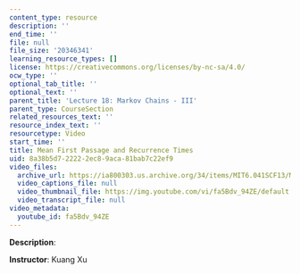 ```yaml
---
content_type: resource
description: ''
end_time: ''
file: null
file_size: '20346341'
learning_resource_types: []
license: https://creativecommons.org/licenses/by-nc-sa/4.0/
ocw_type: ''
optional_tab_title: ''
optional_text: ''
parent_title: 'Lecture 18: Markov Chains - III'
parent_type: CourseSection
related_resources_text: ''
resource_index_text: ''
resourcetype: Video
start_time: ''
title: Mean First Passage and Recurrence Times
uid: 8a38b5d7-2222-2ec8-9aca-81bab7c22ef9
video_files:
  archive_url: https://ia800303.us.archive.org/34/items/MIT6.041SCF13/MIT6_041SCF13_No_41_Ch7_MeanFirstpassagerecurranceTimes_300k.mp4
  video_captions_file: null
  video_thumbnail_file: https://img.youtube.com/vi/fa5Bdv_94ZE/default.jpg
  video_transcript_file: null
video_metadata:
  youtube_id: fa5Bdv_94ZE
---
```


**Description**:

**Instructor**: Kuang Xu

